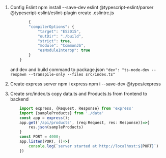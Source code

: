 1. Config Eslint
    npm install --save-dev eslint @typescript-eslint/parser @typescript-eslint/eslint-plugin
    create .eslintrc.js

    ```js 
            {
            "compilerOptions": {
                "target": "ES2015",
                "outDir": "./build",
                "strict": true,
                "module": "CommonJS",
                "esModuleInterop": true
            }
        } 
    ```

    and dev and build command to package.json
    `"dev": "ts-node-dev --respawn --transpile-only --files src/index.ts"`
2. Create express server 
    npm i express 
    npm i --save-dev @types/express 

3. Create src/index.ts 
    copy data.ts and Products.ts from frontend to backend 

    ```js
        import express, {Request, Response} from 'express' 
        import {sampleProducts} from './data'
        const app = express();
        app.get('/api/products', (req:Request, res: Response))=>{
            res.json(sampleProducts)
        }
        const PORT = 4000;
        app.listen(PORT, ()=>{
            console.log(`server started at http://localhost:${PORT}`)
        })
    ```